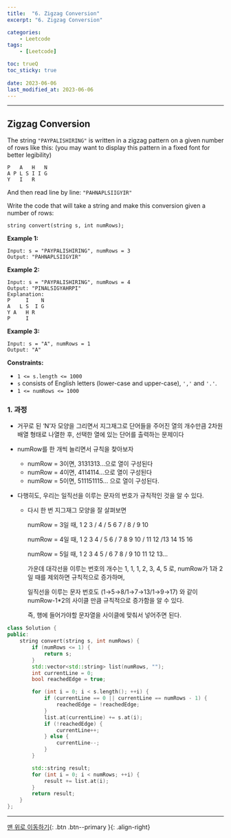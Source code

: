 ```yaml
---
title:  "6. Zigzag Conversion"
excerpt: "6. Zigzag Conversion"

categories:
    - Leetcode
tags:
    - [Leetcode]

toc: trueQ
toc_sticky: true
 
date: 2023-06-06
last_modified_at: 2023-06-06
---
```

***
## Z**igzag Conversion**

The string `"PAYPALISHIRING"` is written in a zigzag pattern on a given number of rows like this: (you may want to display this pattern in a fixed font for better legibility)

```
P   A   H   N
A P L S I I G
Y   I   R

```

And then read line by line: `"PAHNAPLSIIGYIR"`

Write the code that will take a string and make this conversion given a number of rows:

```
string convert(string s, int numRows);

```

**Example 1:**

```
Input: s = "PAYPALISHIRING", numRows = 3
Output: "PAHNAPLSIIGYIR"

```

**Example 2:**

```
Input: s = "PAYPALISHIRING", numRows = 4
Output: "PINALSIGYAHRPI"
Explanation:
P     I    N
A   L S  I G
Y A   H R
P     I

```

**Example 3:**

```
Input: s = "A", numRows = 1
Output: "A"

```

**Constraints:**

- `1 <= s.length <= 1000`
- `s` consists of English letters (lower-case and upper-case), `','` and `'.'`.
- `1 <= numRows <= 1000`

### 1. 과정

- 거꾸로 된 ‘N’자 모양을 그리면서 지그재그로 단어들을 주어진 열의 개수만큼 2차원 배열 형태로 나열한 후, 선택한 열에 있는 단어를 출력하는 문제이다
- numRow를 한 개씩 늘리면서 규칙을 찾아보자
    - numRow = 3이면, 3131313…으로 열이 구성된다
    - numRow = 4이면, 4114114…으로 열이 구성된다
    - numRow = 5이면, 511151115… 으로 열이 구성된다.
    
- 다행히도, 우리는 일직선을 이루는 문자의 번호가 규칙적인 것을 알 수 있다.
    
    
    - 다시 한 번 지그재그 모양을 잘 살펴보면
        
        numRow = 3일 때,  1 2 3 / 4 / 5 6 7 / 8 / 9 10
        
        numRow = 4일 때, 1 2 3 4 / 5 6 / 7 8 9 10 / 11 12 /13 14 15 16
        
        numRow = 5일 때,  1 2 3 4 5 / 6 7 8 / 9 10 11 12 13…
        
        가운데 대각선을 이루는 번호의 개수는 1, 1, 1, 2, 3, 4, 5 로, numRow가 1과 2일 때를 제외하면 규칙적으로 증가하며,
        
        일직선을 이루는 문자 번호도 (1→5→8/1→7→13/1→9→17) 와 같이 numRow-1*2의 사이클 만큼 규칙적으로 증가함을 알 수 있다.

		즉, 행에 들어가야할 문자열을 사이클에 맞춰서 넣어주면 된다.

```cpp
class Solution {
public:
    string convert(string s, int numRows) {
        if (numRows <= 1) {
            return s;
        }
        std::vector<std::string> list(numRows, "");
        int currentLine = 0;
        bool reachedEdge = true;

        for (int i = 0; i < s.length(); ++i) {
            if (currentLine == 0 || currentLine == numRows - 1) {
                reachedEdge = !reachedEdge;
            }
            list.at(currentLine) += s.at(i);
            if (!reachedEdge) {
                currentLine++;
            } else {
                currentLine--;
            }
        }

        std::string result;
        for (int i = 0; i < numRows; ++i) {
            result += list.at(i);
        }
        return result;
    }
};

```

***
[맨 위로 이동하기](#){: .btn .btn--primary }{: .align-right}